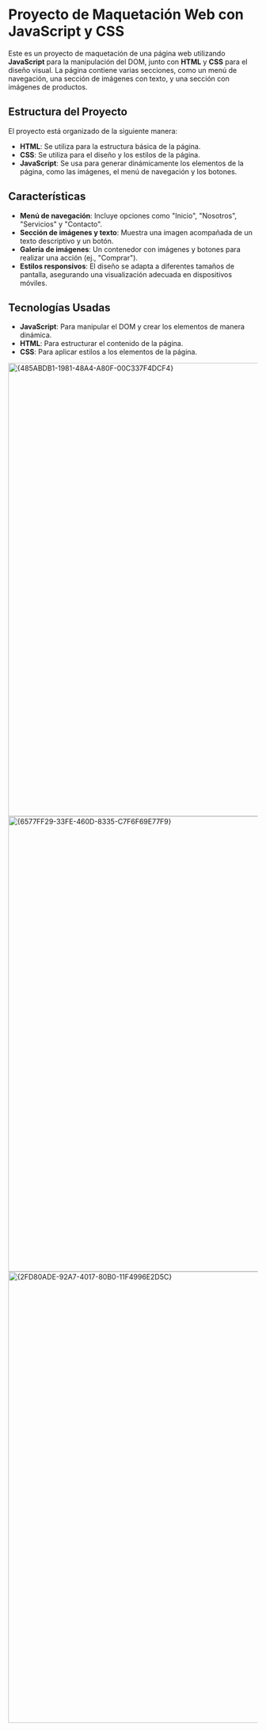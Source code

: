 # Proyecto de Maquetación Web con JavaScript y CSS

Este es un proyecto de maquetación de una página web utilizando **JavaScript** para la manipulación del DOM, junto con **HTML** y **CSS** para el diseño visual. La página contiene varias secciones, como un menú de navegación, una sección de imágenes con texto, y una sección con imágenes de productos.

## Estructura del Proyecto

El proyecto está organizado de la siguiente manera:

- **HTML**: Se utiliza para la estructura básica de la página.
- **CSS**: Se utiliza para el diseño y los estilos de la página.
- **JavaScript**: Se usa para generar dinámicamente los elementos de la página, como las imágenes, el menú de navegación y los botones.

## Características

- **Menú de navegación**: Incluye opciones como "Inicio", "Nosotros", "Servicios" y "Contacto".
- **Sección de imágenes y texto**: Muestra una imagen acompañada de un texto descriptivo y un botón.
- **Galería de imágenes**: Un contenedor con imágenes y botones para realizar una acción (ej., "Comprar").
- **Estilos responsivos**: El diseño se adapta a diferentes tamaños de pantalla, asegurando una visualización adecuada en dispositivos móviles.

## Tecnologías Usadas

- **JavaScript**: Para manipular el DOM y crear los elementos de manera dinámica.
- **HTML**: Para estructurar el contenido de la página.
- **CSS**: Para aplicar estilos a los elementos de la página.

<img width="916" alt="{485ABDB1-1981-48A4-A80F-00C337F4DCF4}" src="https://github.com/user-attachments/assets/a75657d1-42c9-403f-b811-a8c79e1950c9">
<img width="920" alt="{6577FF29-33FE-460D-8335-C7F6F69E77F9}" src="https://github.com/user-attachments/assets/88628e7b-351e-4ff8-b1f4-2ab5f1353290">
<img width="912" alt="{2FD80ADE-92A7-4017-80B0-11F4996E2D5C}" src="https://github.com/user-attachments/assets/712015c8-73f9-48bd-8bb8-8e75aa779ac2">




